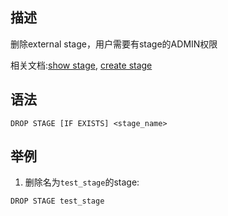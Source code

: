 ## 描述

删除external stage，用户需要有stage的ADMIN权限

相关文档:[show stage](show_stage.md), [create stage](create_stage.md)

## 语法

```
DROP STAGE [IF EXISTS] <stage_name>
```

## 举例
 
1. 删除名为`test_stage`的stage:
```
DROP STAGE test_stage
```

